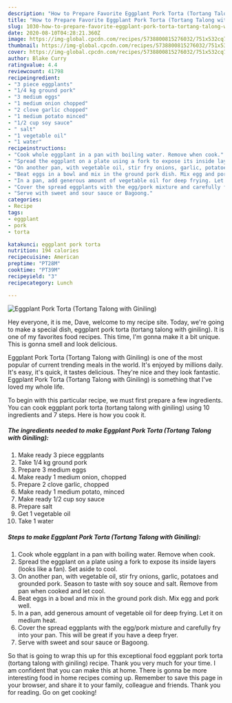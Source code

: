 ```yaml
---
description: "How to Prepare Favorite Eggplant Pork Torta (Tortang Talong with Giniling)"
title: "How to Prepare Favorite Eggplant Pork Torta (Tortang Talong with Giniling)"
slug: 1030-how-to-prepare-favorite-eggplant-pork-torta-tortang-talong-with-giniling
date: 2020-08-10T04:28:21.360Z
image: https://img-global.cpcdn.com/recipes/5738800815276032/751x532cq70/eggplant-pork-torta-tortang-talong-with-giniling-recipe-main-photo.jpg
thumbnail: https://img-global.cpcdn.com/recipes/5738800815276032/751x532cq70/eggplant-pork-torta-tortang-talong-with-giniling-recipe-main-photo.jpg
cover: https://img-global.cpcdn.com/recipes/5738800815276032/751x532cq70/eggplant-pork-torta-tortang-talong-with-giniling-recipe-main-photo.jpg
author: Blake Curry
ratingvalue: 4.4
reviewcount: 41798
recipeingredient:
- "3 piece eggplants"
- "1/4 kg ground pork"
- "3 medium eggs"
- "1 medium onion chopped"
- "2 clove garlic chopped"
- "1 medium potato minced"
- "1/2 cup soy sauce"
- " salt"
- "1 vegetable oil"
- "1 water"
recipeinstructions:
- "Cook whole eggplant in a pan with boiling water. Remove when cook."
- "Spread the eggplant on a plate using a fork to expose its inside layers (looks like a fan). Set aside to cool."
- "On another pan, with vegetable oil, stir fry onions, garlic, potatoes and grounded pork. Season to taste with soy souce and salt. Remove from pan when cooked and let cool."
- "Beat eggs in a bowl and mix in the ground pork dish. Mix egg and pork well."
- "In a pan, add generous amount of vegetable oil for deep frying. Let it on medium heat."
- "Cover the spread eggplants with the egg/pork mixture and carefully fry into your pan. This will be great if you have a deep fryer."
- "Serve with sweet and sour sauce or Bagoong."
categories:
- Recipe
tags:
- eggplant
- pork
- torta

katakunci: eggplant pork torta 
nutrition: 194 calories
recipecuisine: American
preptime: "PT28M"
cooktime: "PT39M"
recipeyield: "3"
recipecategory: Lunch

---
```



![Eggplant Pork Torta (Tortang Talong with Giniling)](https://img-global.cpcdn.com/recipes/5738800815276032/751x532cq70/eggplant-pork-torta-tortang-talong-with-giniling-recipe-main-photo.jpg)

Hey everyone, it is me, Dave, welcome to my recipe site. Today, we're going to make a special dish, eggplant pork torta (tortang talong with giniling). It is one of my favorites food recipes. This time, I'm gonna make it a bit unique. This is gonna smell and look delicious.



Eggplant Pork Torta (Tortang Talong with Giniling) is one of the most popular of current trending meals in the world. It's enjoyed by millions daily. It's easy, it's quick, it tastes delicious. They're nice and they look fantastic. Eggplant Pork Torta (Tortang Talong with Giniling) is something that I've loved my whole life.


To begin with this particular recipe, we must first prepare a few ingredients. You can cook eggplant pork torta (tortang talong with giniling) using 10 ingredients and 7 steps. Here is how you cook it.

<!--inarticleads1-->

##### The ingredients needed to make Eggplant Pork Torta (Tortang Talong with Giniling):

1. Make ready 3 piece eggplants
1. Take 1/4 kg ground pork
1. Prepare 3 medium eggs
1. Make ready 1 medium onion, chopped
1. Prepare 2 clove garlic, chopped
1. Make ready 1 medium potato, minced
1. Make ready 1/2 cup soy sauce
1. Prepare  salt
1. Get 1 vegetable oil
1. Take 1 water




<!--inarticleads2-->

##### Steps to make Eggplant Pork Torta (Tortang Talong with Giniling):

1. Cook whole eggplant in a pan with boiling water. Remove when cook.
1. Spread the eggplant on a plate using a fork to expose its inside layers (looks like a fan). Set aside to cool.
1. On another pan, with vegetable oil, stir fry onions, garlic, potatoes and grounded pork. Season to taste with soy souce and salt. Remove from pan when cooked and let cool.
1. Beat eggs in a bowl and mix in the ground pork dish. Mix egg and pork well.
1. In a pan, add generous amount of vegetable oil for deep frying. Let it on medium heat.
1. Cover the spread eggplants with the egg/pork mixture and carefully fry into your pan. This will be great if you have a deep fryer.
1. Serve with sweet and sour sauce or Bagoong.




So that is going to wrap this up for this exceptional food eggplant pork torta (tortang talong with giniling) recipe. Thank you very much for your time. I am confident that you can make this at home. There is gonna be more interesting food in home recipes coming up. Remember to save this page in your browser, and share it to your family, colleague and friends. Thank you for reading. Go on get cooking!
